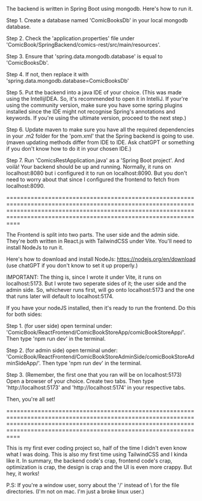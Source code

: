 The backend is written in Spring Boot using mongodb. Here's how to run it.

Step 1. Create a database named 'ComicBooksDb' in your local mongodb database.

Step 2. Check the 'application.properties' file under 'ComicBook/SpringBackend/comics-rest/src/main/resources'.

Step 3. Ensure that 'spring.data.mongodb.database' is equal to 'ComicBooksDb'.

Step 4. If not, then replace it with 'spring.data.mongodb.database=ComicBooksDb'

Step 5. Put the backend into a java IDE of your choice. (This was made using the IntellijIDEA. So, it's recommended to open it in IntelliJ. If your're using the community version, make sure you have some spring plugins installed since the IDE might not recognise Spring's annotations and keywords. If you're using the ultimate version, proceed to the next step.)

Step 6. Update maven to make sure you have all the required dependencies in your .m2 folder for the 'pom.xml' that the Spring backend is going to use. (maven updating methods differ from IDE to IDE. Ask chatGPT or something if you don't know how to do it in your chosen IDE.)

Step 7. Run 'ComicsRestApplication.java' as a 'Spring Boot project'. And voilà! Your backend should be up and running. Normally, it runs on localhost:8080 but i configured it to run on localhost:8090. But you don't need to worry about that since I configured the frontend to fetch from localhost:8090.

============================================================================================================================================================================================================================

The Frontend is split into two parts. The user side and the admin side. They're both written in React.js with TailwindCSS under Vite. You'll need to install NodeJs to run it.

Here's how to download and install NodeJs: https://nodejs.org/en/download (use chatGPT if you don't know to set it up properly.)

IMPORTANT: The thing is, since I wrote it under Vite, it runs on localhost:5173. But I wrote two seperate sides of it; the user side and the admin side. So, whichever runs first, will go onto localhost:5173 and the one that runs later will default to localhost:5174.

If you have your nodeJS installed, then it's ready to run the frontend. Do this for both sides:

Step 1. (for user side) open terminal under: 'ComicBook/ReactFrontend/ComicBookStoreApp/comicBookStoreApp/'. Then type 'npm run dev' in the terminal.

Step 2. (for admin side) open terminal under: 'ComicBook/ReactFrontend/ComicBookStoreAdminSide/comicBookStoreAdminSideApp/'. Then type 'npm run dev' in the terminal.

Step 3. (Remember, the first one that you ran will be on localhost:5173) Open a browser of your choice. Create two tabs. Then type 'http://localhost:5173' and 'http://localhost:5174' in your respective tabs.

Then, you're all set!


============================================================================================================================================================================================================================

This is my first ever coding project so, half of the time I didn't even know what I was doing. This is also my first time using TailwindCSS and I kinda like it. In summary, the backend code's crap, frontend code's crap, optimization is crap, the design is crap and the UI is even more crappy. But hey, it works!

P.S: If you're a window user, sorry about the '/' instead of \ for the file directories. (I'm not on mac. I'm just a broke linux user.)

